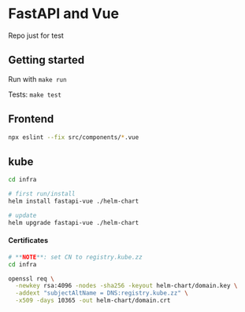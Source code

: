 # FastAPI and Vue

Repo just for test


## Getting started

Run with `make run`

Tests: `make test`



## Frontend

```bash
npx eslint --fix src/components/*.vue
```


## kube

```bash
cd infra

# first run/install
helm install fastapi-vue ./helm-chart

# update
helm upgrade fastapi-vue ./helm-chart
```


#### Certificates

```bash
# **NOTE**: set CN to registry.kube.zz
cd infra

openssl req \
  -newkey rsa:4096 -nodes -sha256 -keyout helm-chart/domain.key \
  -addext "subjectAltName = DNS:registry.kube.zz" \
  -x509 -days 10365 -out helm-chart/domain.crt
```
